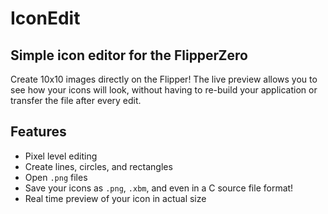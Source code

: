# IconEdit

## Simple icon editor for the FlipperZero

Create 10x10 images directly on the Flipper! The live preview allows you to see how your icons will look, without having to re-build your application or transfer the file after every edit.

## Features

* Pixel level editing
* Create lines, circles, and rectangles
* Open `.png` files
* Save your icons as `.png`, `.xbm`, and even in a C source file format!
* Real time preview of your icon in actual size
